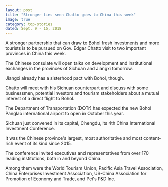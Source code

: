 ```yaml
---
layout: post
title: "Stronger ties seen Chatto goes to China this week"
image: true
category: top-stories
dated: Sept. 9 - 15, 2018
---
```


A stronger partnership that can draw to Bohol fresh investments and more tourists is to be pursued on Gov. Edgar Chatto visit to two important provinces in China this week.

The Chinese consulate will open talks on development and institutional exchanges in the provinces of Sichuan and Jiangxi tomorrow.

Jiangxi already has a sisterhood pact with Bohol, though.

Chatto will meet with his Sichuan counterpart and discuss with some businessmen, potential investors and tourism stakeholders about a mutual interest of a direct flight to Bohol.

The Department of Transportation (DOTr)  has expected the new Bohol Panglao international airport to open in October this year.  

Sichuan just convened in its capital, Chengdu, its 4th China International Investment Conference.

It was the Chinese province's largest, most authoritative and most content-rich event of its kind since 2015.

The conference invited executives and representatives from over 170 leading institutions, both in and beyond China.

Among them were the World Tourism Union, Pacific Asia Travel Association, China Enterprises Investment Association, US-China Association for Promotion of Economy and Trade, and Pei's P&D Inc.